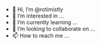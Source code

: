 - 👋 Hi, I’m @rotimistly
- 👀 I’m interested in ...
- 🌱 I’m currently learning ...
- 💞️ I’m looking to collaborate on ...
- 📫 How to reach me ...

<!---
rotimistly/rotimistly is a ✨ special ✨ repository because its `README.md` (this file) appears on your GitHub profile.
You can click the Preview link to take a look at your changes.
--->
